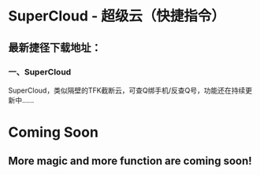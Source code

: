 # SuperCloud - 超级云（快捷指令）
## 最新捷径下载地址：
### 一、SuperCloud
SuperCloud，类似隔壁的TFK截断云，可查Q绑手机/反查Q号，功能还在持续更新中......
# Coming Soon
## More magic and more function are coming soon!
